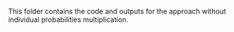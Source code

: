 This folder contains the code and outputs for the approach without individual probabilities multiplication.

